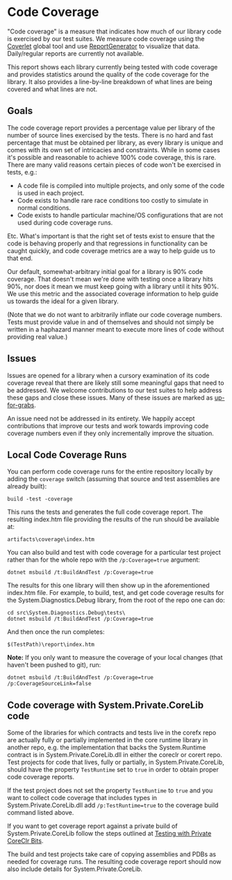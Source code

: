 Code Coverage
=============

"Code coverage" is a measure that indicates how much of our library code is exercised by our test suites. We measure code coverage using the [Coverlet](https://github.com/tonerdo/coverlet) global tool and use [ReportGenerator](https://github.com/danielpalme/ReportGenerator) to visualize that data. Daily/regular reports are currently not available.

This report shows each library currently being tested with code coverage and provides statistics around the quality of the code coverage for the library.  It also provides a line-by-line breakdown of what lines are being covered and what lines are not.

## Goals

The code coverage report provides a percentage value per library of the number of source lines exercised by the tests.  There is no hard and fast percentage that must be obtained per library, as every library is unique and comes with its own set of intricacies and constraints.  While in some cases it's possible and reasonable to achieve 100% code coverage, this is rare.  There are many valid reasons certain pieces of code won't be exercised in tests, e.g.:
- A code file is compiled into multiple projects, and only some of the code is used in each project.
- Code exists to handle rare race conditions too costly to simulate in normal conditions.
- Code exists to handle particular machine/OS configurations that are not used during code coverage runs.

Etc.  What's important is that the right set of tests exist to ensure that the code is behaving properly and that regressions in functionality can be caught quickly, and code coverage metrics are a way to help guide us to that end.

Our default, somewhat-arbitrary initial goal for a library is 90% code coverage.  That doesn't mean we're done with testing once a library hits 90%, nor does it mean we must keep going with a library until it hits 90%.  We use this metric and the associated coverage information to help guide us towards the ideal for a given library.

(Note that we do not want to arbitrarily inflate our code coverage numbers.  Tests must provide value in and of themselves and should not simply be written in a haphazard manner meant to execute more lines of code without providing real value.)

## Issues

Issues are opened for a library when a cursory examination of its code coverage reveal that there are likely still some meaningful gaps that need to be addressed.  We welcome contributions to our test suites to help address these gaps and close these issues.  Many of these issues are marked as [up-for-grabs](https://github.com/dotnet/corefx/labels/up-for-grabs).

An issue need not be addressed in its entirety. We happily accept contributions that improve our tests and work towards improving code coverage numbers even if they only incrementally improve the situation.

## Local Code Coverage Runs

You can perform code coverage runs for the entire repository locally by adding the `coverage` switch (assuming that  source and test assemblies are already built):

    build -test -coverage

This runs the tests and generates the full code coverage report. The resulting index.htm file providing the results of the run should be available at:

    artifacts\coverage\index.htm

You can also build and test with code coverage for a particular test project rather than for the whole repo with the ```/p:Coverage=true``` argument:

    dotnet msbuild /t:BuildAndTest /p:Coverage=true

The results for this one library will then show up in the aforementioned index.htm file. For example, to build, test, and get code coverage results for the System.Diagnostics.Debug library, from the root of the repo one can do:

    cd src\System.Diagnostics.Debug\tests\
    dotnet msbuild /t:BuildAndTest /p:Coverage=true

And then once the run completes:

    $(TestPath)\report\index.htm

**Note:** If you only want to measure the coverage of your local changes (that haven't been pushed to git), run:

    dotnet msbuild /t:BuildAndTest /p:Coverage=true /p:CoverageSourceLink=false


## Code coverage with System.Private.CoreLib code

Some of the libraries for which contracts and tests live in the corefx repo are actually fully or partially implemented in the core runtime library in another repo, e.g. the implementation that backs the System.Runtime contract is in System.Private.CoreLib.dll in either the coreclr or corert repo. Test projects for code that lives, fully or partially, in System.Private.CoreLib, should have the property `TestRuntime` set to `true` in order to obtain proper code coverage reports.

If the test project does not set the property `TestRuntime` to `true` and you want to collect code coverage that includes types in System.Private.CoreLib.dll add `/p:TestRuntime=true` to the coverage build command listed above.

If you want to get coverage report against a private build of System.Private.CoreLib follow the steps outlined at [Testing with Private CoreClr Bits](https://github.com/dotnet/corefx/blob/master/Documentation/project-docs/developer-guide.md#testing-with-private-coreclr-bits).

The build and test projects take care of copying assemblies and PDBs as needed for coverage runs. The resulting code coverage report should now also include details for System.Private.CoreLib.
